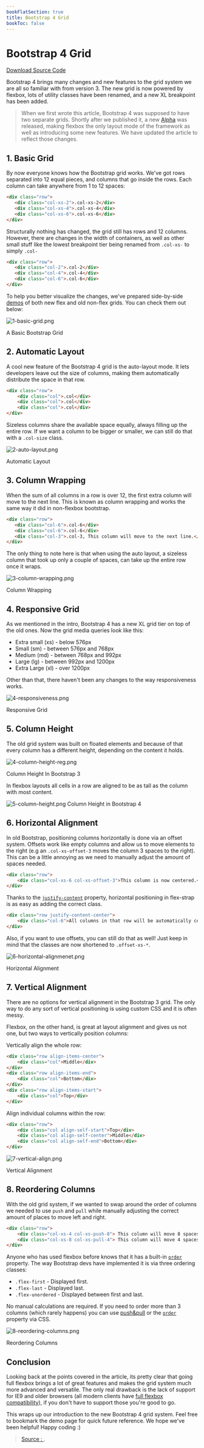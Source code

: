 ```yaml
---
bookFlatSection: true
title: Bootstrap 4 Grid
bookToc: false
---
```

Bootstrap 4 Grid
===
[Download Source Code](https://demo.tutorialzine.com/2016/11/boostrap-4-regular-vs-flex-grid/)

Bootstrap 4 brings many changes and new features to the grid system we are all so familiar with from version 3. The new grid is now powered by flexbox, lots of utility classes have been renamed, and a new XL breakpoint has been added.

> When we first wrote this article, Bootstrap 4 was supposed to have two separate grids. Shortly after we published it, a new  [Alpha](https://blog.getbootstrap.com/2017/01/06/bootstrap-4-alpha-6/)  was released, making flexbox the only layout mode of the framework as well as introducing some new features. We have updated the article to reflect those changes.

## 1. Basic Grid

By now everyone knows how the Bootstrap grid works. We've got rows separated into 12 equal pieces, and columns that go inside the rows. Each column can take anywhere from 1 to 12 spaces:
```html
<div class="row">
   <div class="col-xs-2">.col-xs-2</div>
   <div class="col-xs-4">.col-xs-4</div>
   <div class="col-xs-6">.col-xs-6</div>
</div>
```
Structurally nothing has changed, the grid still has rows and 12 columns. However, there are changes in the width of containers, as well as other small stuff like the lowest breakpoint tier being renamed from  `.col-xs-`  to simply  `.col-`
```html
<div class="row">
   <div class="col-2">.col-2</div>
   <div class="col-4">.col-4</div>
   <div class="col-6">.col-6</div>
</div>
```
To help you better visualize the changes, we've prepared side-by-side  [demos](https://demo.tutorialzine.com/2016/11/boostrap-4-regular-vs-flex-grid/?1-basic-grid)  of both new flex and old non-flex grids. You can check them out below:

![1-basic-grid.png](https://tutorialzine.com/media/2017/01/1-basic-grid.png)

A Basic Bootstrap Grid

## 2. Automatic Layout

A cool new feature of the Bootstrap 4 grid is the auto-layout mode. It lets developers leave out the size of columns, making them automatically distribute the space in that row.
```html
<div class="row">
    <div class="col">.col</div>
    <div class="col">.col</div>
    <div class="col">.col</div>
</div>
```
Sizeless columns share the available space equally, always filling up the entire row. If we want a column to be bigger or smaller, we can still do that with a  `.col-size`  class.

![2-auto-layout.png](https://tutorialzine.com/media/2017/01/2-auto-layout.png)

Automatic Layout

## 3. Column Wrapping

When the sum of all columns in a row is over 12, the first extra column will move to the next line. This is known as column wrapping and works the same way it did in non-flexbox bootstrap.
```html
<div class="row">
   <div class="col-6">.col-6</div>
   <div class="col-6">.col-6</div>
   <div class="col-3">.col-3, This column will move to the next line.</div>
</div>
```
The only thing to note here is that when using the auto layout, a sizeless column that took up only a couple of spaces, can take up the entire row once it wraps.

![3-column-wrapping.png](https://tutorialzine.com/media/2017/01/3-column-wrapping.png)

Column Wrapping

## 4. Responsive Grid

As we mentioned in the intro, Bootstrap 4 has a new XL grid tier on top of the old ones. Now the grid media queries look like this:

-   Extra small (xs) - below 576px
-   Small (sm) - between 576px and 768px
-   Medium (md) - between 768px and 992px
-   Large (lg) - between 992px and 1200px
-   Extra Large (xl) - over 1200px

Other than that, there haven't been any changes to the way responsiveness works.

![4-responsiveness.png](https://tutorialzine.com/media/2017/01/4-responsiveness.png)

Responsive Grid

## 5. Column Height

The old grid system was built on floated elements and because of that every column has a different height, depending on the content it holds.

![4-column-height-reg.png](https://tutorialzine.com/media/2016/11/4-column-height-reg.png)

Column Height In Bootstrap 3

In flexbox layouts all cells in a row are aligned to be as tall as the column with most content.

![5-column-height.png](https://tutorialzine.com/media/2017/01/5-column-height.png)
Column Height in Bootstrap 4

## 6. Horizontal Alignment

In old Bootstrap, positioning columns horizontally is done via an offset system. Offsets work like empty columns and allow us to move elements to the right (e.g an  `.col-xs-offset-3`  moves the column 3 spaces to the right). This can be a little annoying as we need to manually adjust the amount of spaces needed.
```html
<div class="row">
    <div class="col-xs-6 col-xs-offset-3">This column is now centered.</div>
</div>
```
Thanks to the  [`justify-content`](https://developer.mozilla.org/en-US/docs/Web/CSS/justify-content)  property, horizontal positioning in flex-strap is as easy as adding the correct class.
```html
<div class="row justify-content-center">
    <div class="col-6">All columns in that row will be automatically centered.</div>
</div>
```
Also, if you want to use offsets, you can still do that as well! Just keep in mind that the classes are now shortened to  `.offset-xs-*`.

![6-horizontal-alignmenet.png](https://tutorialzine.com/media/2017/01/6-horizontal-alignmenet.png)

Horizontal Alignment

## 7. Vertical Alignment

There are no options for vertical alignment in the Bootstrap 3 grid. The only way to do any sort of vertical positioning is using custom CSS and it is often messy.

Flexbox, on the other hand, is great at layout alignment and gives us not one, but two ways to vertically position columns:

Vertically align the whole row:
```html
<div class="row align-items-center">
    <div class="col">Middle</div>
</div>  
<div class="row align-items-end">
    <div class="col">Bottom</div>
</div>
<div class="row align-items-start">
    <div class="col">Top</div>
</div>
```
Align individual columns within the row:
```html
<div class="row">
    <div class="col align-self-start">Top</div>
    <div class="col align-self-center">Middle</div>
    <div class="col align-self-end">Bottom</div>
</div>
```
![7-vertical-align.png](https://tutorialzine.com/media/2017/01/7-vertical-align.png)

Vertical Alignment

## 8. Reordering Columns

With the old grid system, if we wanted to swap around the order of columns we needed to use  `push`  and  `pull`  while manually adjusting the correct amount of places to move left and right.
```html
<div class="row">
    <div class="col-xs-4 col-xs-push-8"> This column will move 8 spaces to the right. </div>
    <div class="col-xs-8 col-xs-pull-4"> This column will move 4 spaces to the left.</div>
</div>
```
Anyone who has used flexbox before knows that it has a built-in  [`order`](https://developer.mozilla.org/en-US/docs/Web/CSS/order)  property. The way Bootstrap devs have implemented it is via three ordering classes:

-   `.flex-first`  - Displayed first.
-   `.flex-last`  - Displayed last.
-   `.flex-unordered`  - Displayed between first and last.

No manual calculations are required. If you need to order more than 3 columns (which rarely happens) you can use  [push&pull](https://v4-alpha.getbootstrap.com/layout/grid/#push-and-pull)  or the  [`order`](https://developer.mozilla.org/en-US/docs/Web/CSS/order)  property via CSS.

![8-reordering-columns.png](https://tutorialzine.com/media/2017/01/8-reordering-columns.png)

Reordering Columns

## Conclusion

Looking back at the points covered in the article, its pretty clear that going full flexbox brings a lot of great features and makes the grid system much more advanced and versatile. The only real drawback is the lack of support for IE9 and older browsers (all modern clients have  [full flexbox compatibility](https://caniuse.com/#feat=flexbox)), if you don't have to support those you're good to go.

This wraps up our introduction to the new Bootstrap 4 grid system. Feel free to bookmark the demo page for quick future reference. We hope we've been helpful! Happy coding :)

> [Source : ](https://tutorialzine.com/2016/11/boostrap-4-regular-vs-flex-grid).